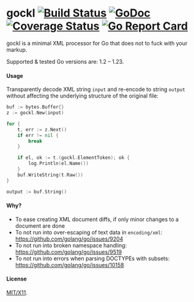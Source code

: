 gockl [![Build Status](https://api.travis-ci.com/roblillack/gockl.svg?branch=master)](https://app.travis-ci.com/github/roblillack/gockl)
[![GoDoc](https://pkg.go.dev/badge/github.com/roblillack/gockl)](https://pkg.go.dev/github.com/roblillack/gockl)
[![Coverage Status](https://coveralls.io/repos/github/roblillack/gockl/badge.svg)](https://coveralls.io/github/roblillack/gockl)
[![Go Report Card](https://goreportcard.com/badge/github.com/roblillack/gockl)](https://goreportcard.com/report/github.com/roblillack/gockl)
=======

gockl is a minimal XML processor for Go that does not to fuck with your markup.

Supported & tested Go versions are: 1.2 – 1.23.

#### Usage

Transparently decode XML string `input` and re-encode to string `output` without affecting
the underlying structure of the original file:

```go
buf := bytes.Buffer{}
z := gockl.New(input)

for {
	t, err := z.Next()
	if err != nil {
		break
	}

	if el, ok := t.(gockl.ElementToken); ok {
		log.Println(el.Name())
	}
	buf.WriteString(t.Raw())
}

output := buf.String()
```

#### Why?

- To ease creating XML document diffs, if only minor changes to a document are done
- To not run into over-escaping of text data in `encoding/xml`: https://github.com/golang/go/issues/9204
- To not run into broken namespace handling: https://github.com/golang/go/issues/9519
- To not run into errors when parsing DOCTYPEs with subsets: https://github.com/golang/go/issues/10158

#### License

[MIT/X11](https://github.com/roblillack/gockl/blob/master/LICENSE.txt).
